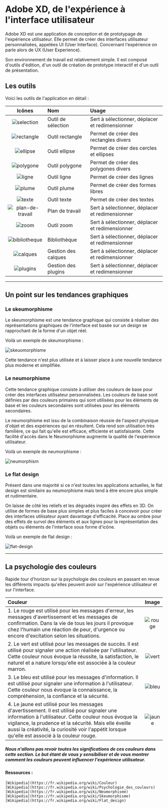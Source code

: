 # Adobe XD, de l'expérience à l'interface utilisateur

Adobe XD est une application de conception et de prototypage de l'expérience utilisateur. Elle permet de créer des interfaces utilisateur personnalisées, appelées UI (User Interface). Concernant l'expérience on parle alors de UX (User Experience).

Son environnement de travail est relativement simple. Il est composé d'outils d'édition, d'un outil de création de prototype interactif et d'un outil de présentation.

## Les outils

Voici les outils de l'application en détail :

| Icônes | Nom | Usage |
| :---: | :--- | :--- |
| ![selection](selection.png "selection") | Outil de sélection | Sert à sélectionner, déplacer et redimensionner |
| ![rectangle](rectangle.png "rectangle") | Outil rectangle | Permet de créer des rectangles divers |
| ![ellipse](ellipse.png "ellipse") | Outil ellipse | Permet de créer des cercles et ellipses |
| ![polygone](polygone.png "polygone") | Outil polygone | Permet de créer des polygones divers |
| ![ligne](ligne.png "ligne") | Outil ligne | Permet de créer des lignes |
| ![plume](plume.png "plume") | Outil plume | Permet de créer des formes libres |
| ![texte](texte.png "texte") | Outil texte | Permet de créer des textes |
| ![plan-de-travail](plan-de-travail.png "plan-de-travail") | Plan de travail | Sert à sélectionner, déplacer et redimensionner |
| ![zoom](zoom.png "zoom") | Outil zoom | Sert à sélectionner, déplacer et redimensionner |
| ![bibliotheque](bibliotheque.png "bibliotheque") | Bibliothèque | Sert à sélectionner, déplacer et redimensionner |
| ![calques](calques.png "calques") | Gestion des calques | Sert à sélectionner, déplacer et redimensionner |
| ![plugins](plugins.png "plugins") | Gestion des plugins | Sert à sélectionner, déplacer et redimensionner |

-----

## Un point sur les tendances graphiques
### Le skeumorphisme

Le skeumorphisme est une tendance graphique qui consiste à réaliser des représentations graphiques de l'interface est basée sur un design se rapprochant de la forme d'un objet réel.

Voilà un exemple de skeumorphisme :

![skeuomorphisme](skeuomorphisme.jpeg "skeuomorphisme")

Cette tendance n'est plus utilisée et à laisser place à une nouvelle tendance plus moderne et simplifiée.

### Le neumorphisme

Cette tendance graphique consiste à utiliser des couleurs de base pour créer des interfaces utilisateur personnalisées. Les couleurs de base sont définies par des couleurs primaires qui sont utilisées pour les éléments de base et les couleurs secondaires sont utilisées pour les éléments secondaires. 

Le neumorphisme est issu de la combinaison réussie de l'aspect physique d'objet et des expériences qui en résultent. Cela rend son utilisation très familière, ce qui fait qu'elle est efficace, efficiente et satisfaisante. Cette facilité d'accès dans le Neumorphisme augmente la qualité de l'expérience utilisateur.

Voilà un exemple de neumorphisme :

![neumorphism](neumorphism.jpeg "neumorphism")

### Le flat design

Présent dans une majorité si ce n'est toutes les applications actuelles, le flat design est similaire au neumorphisme mais tend à être encore plus simple et rudimentaire.

On laisse de côté les reliefs et les dégradés inspiré des effets en 3D. On utilise de formes de base plus simples et plus faciles à concevoir pour créer des interfaces utilisateur ayant davantage d'efficacité. Place au ombre pour des effets de survol des éléments et aux lignes pour la représentation des objets ou éléments de l'interface sous forme d'icône.

Voilà un exemple de flat design :

![flat-design](flat-design.png "flat-design")

-----

## La psychologie des couleurs

Rapide tour d'horizon sur la psychologie des couleurs en passant en revue les différents impacts qu'elles peuvent avoir sur l'expérience utilisateur et sur l'interface.

| Couleur | Image |
| :--- | :---: |
| 1. Le rouge est utilisé pour les messages d'erreur, les messages d'avertissement et les messages de confirmation. Dans la vie de tous les jours il provoque chez l'humain une réaction de peur, d'urgence ou encore d'excitation selon les situations. | ![rouge](rouge.jpeg "rouge") |
| 2. Le vert est utilisé pour les messages de succès. Il est utilisé pour signaler une action réalisée par l'utilisateur. Cette couleur nous évoque la réussite, la satisfaction, le naturel et a nature lorsqu'elle est associée à la couleur marron. | ![vert](vert.jpeg "vert") |
| 3. Le bleu est utilisé pour les messages d'information. Il est utilisé pour signaler une information à l'utilisateur. Cette couleur nous évoque la connaissance, la compréhension, la confiance et la sécurité. | ![bleu](bleu.jpeg "bleu") |
| 4. Le jaune est utilisé pour les messages d'avertissement. Il est utilisé pour signaler une information à l'utilisateur. Cette couleur nous évoque la vigilance, la prudence et la sécurité. Mais elle éveille aussi la créativité, la curiosité voir l'appétit lorsque qu'elle est associé à la couleur rouge. | ![jaune](jaune.jpeg "jaune") |

##### Nous n'allons pas revoir toutes les significations de ces couleurs dans cette section. Le but étant de vous y sensibiliser et de vous montrer comment les couleurs peuvent influencer l'expérience utilisateur.

#### Ressources :

    [Wikipedia](https://fr.wikipedia.org/wiki/Couleur)
    [Wikipedia](https://fr.wikipedia.org/wiki/Psychologie_des_couleurs)
    [Wikipedia](https://fr.wikipedia.org/wiki/Neumorphisme)
    [Wikipedia](https://fr.wikipedia.org/wiki/Skeumorphisme)
    [Wikipedia](https://fr.wikipedia.org/wiki/Flat_design)

